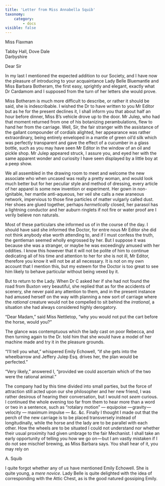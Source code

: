 ```yaml
---
title: 'Letter from Miss Annabella Squib'
taxonomy:
    category:
        - docs
visible: false
---
```

<div class="author">Miss Flaxman</div>

Tabby Hall, Dove Dale  
Darbyshire

Dear Sir

In my last I mentioned the expected addition to our Society, and I have now the pleasure of introducing to your acquaintance Lady Belle Bluemantle and Miss Barbara Botheram, the first easy, sprightly and elegant, exactly what Dr Cardamom and I supposed from the turn of her letters she would prove.  

Miss Botheram is much more difficult to describe, or rather it should be said, she is indescribable. I wished the Dr to have written to you Mr Editor but as he for the present declines it, I shall inform you that about half an hour before dinner, Miss B’s vehicle drove up to the door. Mr Julep, who had that moment returned from one of his botanizing perambulations, flew to hand her from the carriage. Well, Sir, the fair stranger with the assistance of the gallant compounder of cordials alighted, her appearance was rather extraordinary, being entirely enveloped in a mantle of green oil’d silk which was perfectly transparent and gave the effect of a cucumber in a glass bottle, such as you may have seen Mr Editor in the window of an oil and pickle shop. Mr Julep appeared struck, I assure you, and eyed her with the same apparent wonder and curiosity I have seen displayed by a little boy at a peep show.  

We all assembled in the drawing room to meet and welcome the new associate who when uncased was really a pretty woman, and would look much better but for her peculiar style and method of dressing, every article of her apparel is some new invention or experiment. Her gown in non-ignitable, her mantle anti-aqueous, her veil she calls a new araneous network, impervious to those fine particles of matter vulgarly called dust. Her shoes are glued together, perhaps *hermetically* closed, her parasol has a lightning conductor and her auburn ringlets if not fire or water proof are I verily believe non naturals.  

Most of these particulars she informed us of in the course of the day. I should have said she informed the Doctor, for entre nous Mr Editor she did not think anybody else worth attending to, and if I must confess the truth, the gentleman seemed wholly engrossed by her. But I suppose it was because she was a stranger, or maybe he was exceedingly amused with her oddities. I know this however that it will not be polite of him to continue dedicating all of his time and attention to her for she is not ill, Mr Editor, therefore you know it will not be at all necessary. It is not on my own account that I mention this, but my esteem for the Doctor is too great to see him likely to behave particular without being vexed by it.  

But to return to the Lady. When Dr C asked her if she had not found the road from Buxton very beautiful, she replied that as for the accidents of scenery, she never paid any attention to them, and in the present instance had amused herself on the way with planning a new sort of carriage where the *rational* creature would not be compelled to sit behind the *irrational*, a situation she had always considered highly derogatory.

“Dear Madam,” said Miss Nettletop, “why you would not put the cart before the horse, would you?”

The glance was contemptuous which the lady cast on poor Rebecca, and then turning again to the Dr. told him that she would have a model of her machine made and try it in the pleasure grounds.  

“I’ll tell you what,” whispered Emily Echowell, “if she gets into the wheelbarrow and Jeffery Julep Esq. drives her, the plan would be perfected.”  

“Very likely,” answered I, “provided we could ascertain which of the two were the rational animal.”  

The company had by this time divided into small parties, but the force of attraction still acted upon our she philosopher and her new friend, I was rather desirous of hearing their conversation, but I would not *seem* curious. I continued the whole evening too far from them to hear more than a word or two in a sentence, such as “rotalary motion” — equipoise — gravity — velocity — maximum impulse — &c. &c. Finally I thought I made out that the perch of the new carriage is to be placed transversely instead of longitudinally, while the horse and the lady are to be parallel with each other. How the wheels are to be situated I could not understand nor whether their usual proximity had given umbrage to the fair Mechanist. I shall take an early opportunity of telling you how we go on — but I am vastly mistaken if I do not see mischief brewing, as Miss Barbara says. You shall hear of it, you may rely on 

A. Squib

I quite forgot whether any of *us* have mentioned Emily Echowell. She is quite young, a *mere novice*. Lady Belle is quite delighted with the idea of corresponding with the Attic Chest, as is the good natured gossiping Emily.